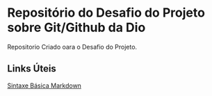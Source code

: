 # Repositório do Desafio  do  Projeto sobre Git/Github da Dio
Repositorio Criado oara o Desafio do Projeto.

## Links Úteis
[Sintaxe Básica Markdown](https://www.markdownguide.org/basic-syntax/)
